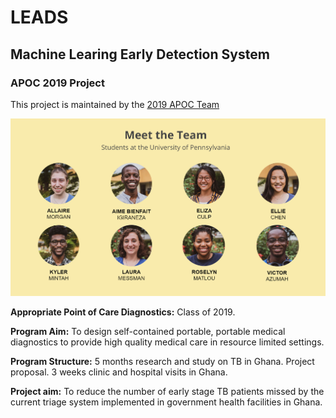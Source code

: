 # LEADS
## Machine Learing Early Detection System
### APOC 2019 Project
This project is maintained by the [2019 APOC Team](https://apoc.seas.upenn.edu)

![Image](docs/teamslide.PNG)

**Appropriate Point of Care Diagnostics:** Class of 2019.

**Program Aim:** To design self-contained portable, portable medical diagnostics to provide high quality medical care in resource limited settings.  

**Program Structure:** 5 months research and study on TB in Ghana. Project proposal. 3 weeks clinic and hospital visits in Ghana. 

**Project aim:** To reduce the number of early stage TB patients missed by the current triage system implemented in government health facilities in Ghana.

